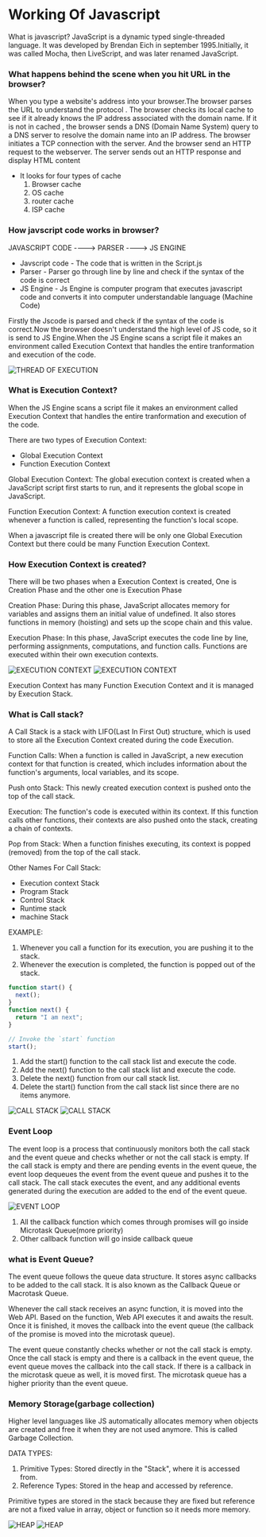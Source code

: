 # Working Of Javascript

What is javascript?
JavaScript is a dynamic typed single-threaded language. It was developed by Brendan Eich in september 1995.Initially, it was called Mocha, then LiveScript, and was later renamed JavaScript.

### What happens behind the scene when you hit URL in the browser?

When you type a website's address into your browser.The browser parses the URL to understand the protocol . The browser checks its local cache to see if it already knows the IP address associated with the domain name. If it is not in cached , the browser sends a DNS (Domain Name System) query to a DNS server to resolve the domain name into an IP address. The browser initiates a TCP connection with the server. And the browser send an HTTP request to the webserver. The server sends out an HTTP response and display HTML content

- It looks for four types of cache
  1. Browser cache
  2. OS cache
  3. router cache
  4. ISP cache

### How javscript code works in browser?

JAVASCRIPT CODE ----> PARSER ----> JS ENGINE

- Javscript code - The code that is written in the Script.js
- Parser - Parser go through line by line and check if the syntax of the code is correct
- JS Engine - Js Engine is computer program that executes javascript code and converts it into computer understandable language (Machine Code)

Firstly the Jscode is parsed and check if the syntax of the code is correct.Now the browser doesn't understand the high level of JS code, so it is send to JS Engine.When the JS Engine scans a script file it makes an environment called Execution Context that handles the entire tranformation and execution of the code.

![THREAD OF EXECUTION](../../../Images/ThreadOfExecution.png)

### What is Execution Context?

When the JS Engine scans a script file it makes an environment called Execution Context that handles the entire tranformation and execution of the code.

There are two types of Execution Context:

- Global Execution Context
- Function Execution Context

Global Execution Context:
The global execution context is created when a JavaScript script first starts to run, and it represents the global scope in JavaScript.

Function Execution Context:
A function execution context is created whenever a function is called, representing the function's local scope.

When a javascript file is created there will be only one Global Execution Context but there could be many Function Execution Context.

### How Execution Context is created?

There will be two phases when a Execution Context is created, One is Creation Phase and the other one is Execution Phase

Creation Phase:
During this phase, JavaScript allocates memory for variables and assigns them an initial value of undefined. It also stores functions in memory (hoisting) and sets up the scope chain and this value.

Execution Phase:
In this phase, JavaScript executes the code line by line, performing assignments, computations, and function calls. Functions are executed within their own execution contexts.

![EXECUTION CONTEXT](../../../Images/Execution-context.png)
![EXECUTION CONTEXT](../../../Images/Execution-context-info.png)

Execution Context has many Function Execution Context and it is managed by Execution Stack.

### What is Call stack?

A Call Stack is a stack with LIFO(Last In First Out) structure, which is used to store all the Execution Context created during the code Execution.

Function Calls: When a function is called in JavaScript, a new execution context for that function is created, which includes information about the function's arguments, local variables, and its scope.

Push onto Stack: This newly created execution context is pushed onto the top of the call stack.

Execution: The function's code is executed within its context. If this function calls other functions, their contexts are also pushed onto the stack, creating a chain of contexts.

Pop from Stack: When a function finishes executing, its context is popped (removed) from the top of the call stack.

Other Names For Call Stack:

- Execution context Stack
- Program Stack
- Control Stack
- Runtime stack
- machine Stack

EXAMPLE:

1. Whenever you call a function for its execution, you are pushing it to the stack.
2. Whenever the execution is completed, the function is popped out of the stack.

```js
function start() {
  next();
}
function next() {
  return "I am next";
}

// Invoke the `start` function
start();
```

1. Add the start() function to the call stack list and execute the code.
2. Add the next() function to the call stack list and execute the code.
3. Delete the next() function from our call stack list.
4. Delete the start() function from the call stack list since there are no items anymore.

![CALL STACK](../../../Images/CallStack.png)
![CALL STACK](../../../Images/callStackEg.png)

### Event Loop

The event loop is a process that continuously monitors both the call stack and the event queue and checks whether or not the call stack is empty. If the call stack is empty and there are pending events in the event queue, the event loop dequeues the event from the event queue and pushes it to the call stack. The call stack executes the event, and any additional events generated during the execution are added to the end of the event queue.

![EVENT LOOP](../../../Images/EventLoop.png)

1.  All the callback function which comes through promises will go inside Microtask Queue(more priority)
2.  Other callback function will go inside callback queue

### what is Event Queue?

The event queue follows the queue data structure. It stores async callbacks to be added to the call stack. It is also known as the Callback Queue or Macrotask Queue.

Whenever the call stack receives an async function, it is moved into the Web API. Based on the function, Web API executes it and awaits the result. Once it is finished, it moves the callback into the event queue (the callback of the promise is moved into the microtask queue).

The event queue constantly checks whether or not the call stack is empty. Once the call stack is empty and there is a callback in the event queue, the event queue moves the callback into the call stack. If there is a callback in the microtask queue as well, it is moved first. The microtask queue has a higher priority than the event queue.

### Memory Storage(garbage collection)

Higher level languages like JS automatically allocates memory when objects are created and free it when they are not used anymore. This is called Garbage Collection.

DATA TYPES:

1. Primitive Types: Stored directly in the "Stack", where it is accessed from.
2. Reference Types: Stored in the heap and accessed by reference.

Primitive types are stored in the stack because they are fixed but reference are not a fixed value in array, object or function so it needs more memory.

![HEAP](../../../Images/Heap.png)
![HEAP](../../../Images/Heap2.png)
